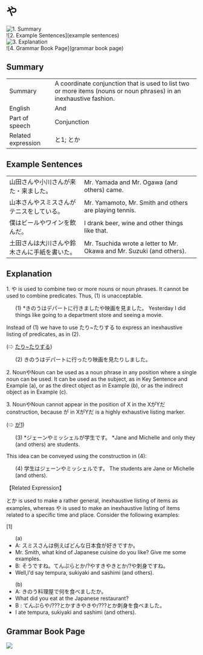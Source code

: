 # や

![1. Summary](summary)<br>
![2. Example Sentences](example sentences)<br>
![3. Explanation](explanation)<br>
![4. Grammar Book Page](grammar book page)<br>


## Summary

<table><tr>   <td>Summary</td>   <td>A coordinate conjunction that is used to list two or more items (nouns or noun phrases) in an inexhaustive fashion.</td></tr><tr>   <td>English</td>   <td>And</td></tr><tr>   <td>Part of speech</td>   <td>Conjunction</td></tr><tr>   <td>Related expression</td>   <td>と1; とか</td></tr></table>

## Example Sentences

<table><tr>   <td>山田さんや小川さんが来た・来ました。</td>   <td>Mr. Yamada and Mr. Ogawa (and others) came.</td></tr><tr>   <td>山本さんやスミスさんがテニスをしている。</td>   <td>Mr. Yamamoto, Mr. Smith and others are playing tennis.</td></tr><tr>   <td>僕はビールやワインを飲んだ。</td>   <td>I drank beer, wine and other things like that.</td></tr><tr>   <td>土田さんは大川さんや鈴木さんに手紙を書いた。</td>   <td>Mr. Tsuchida wrote a letter to Mr. Okawa and Mr. Suzuki (and others).</td></tr></table>

## Explanation

<p>1. <span class="cloze">や</span> is used to combine two or more nouns or noun phrases. It cannot be used to combine predicates. Thus, (1) is unacceptable.</p>  <ul>(1) *きのうはデパートに行きました<span class="cloze">や</span>映画を見ました。</li> Yesterday I did things like going to a department store and seeing a movie.</li> </ul>  <p>Instead of (1) we have to use たり~たりする to express an inexhaustive listing of predicates, as in (2).</p>  <p>(⇨ <a href="#㊦ たり～たりする">たり~たりする</a>)</p>  <ul>(2) きのうはデパートに行ったり映画を見たりしました。</li> </ul>  <p>2. Noun<span class="cloze">や</span>Noun can be used as a noun phrase in any position where a single noun can be used. It can be used as the subject, as in Key Sentence and Example (a), or as the direct object as in Example (b), or as the indirect object as in Example (c).</p>  <p>3. Noun<span class="cloze">や</span>Noun cannot appear in the position of X in the XがYだ construction, because が in XがYだ is a highly exhaustive listing marker.</p>  <p>(⇨ <a href="#㊦ が (1)">が1</a>)</p>  <ul>(3) *ジェーン<span class="cloze">や</span>ミッシェルが学生です。</li> *Jane and Michelle and only they (and others) are students.</li> </ul>  <p>This idea can be conveyed using the construction in (4):</p>  <ul>(4) 学生はジェーン<span class="cloze">や</span>ミッシェルです。</li> The students are Jane or Michelle (and others).</li> </ul>  <p>【Related Expression】</p>  <p>とか is used to make a rather general, inexhaustive listing of items as examples, whereas <span class="cloze">や</span> is used to make an inexhaustive listing of items related to a specific time and place. Consider the following examples:</p>  <p>[1]</p>   <ul>(a) <li>A: スミスさんは例えばどんな日本食が好きですか。</li> <li>Mr. Smith, what kind of Japanese cuisine do you like? Give me some examples.</li> <div class="divide"></div> <li>B: そうですね。てんぷらとか/?<span class="cloze">や</span>すきやきとか/?<span class="cloze">や</span>刺身ですね。</li> <li>Well,I'd say tempura, sukiyaki and sashimi (and others).</li> </ul>  <ul>(b) <li>A: きのう料理屋で何を食べましたか。</li> <li>What did you eat at the Japanese restaurant?</li> <div class="divide"></div> <li>B : てんぷら<span class="cloze">や</span>/???とかすきやき<span class="cloze">や</span>/???とか刺身を食べました。</li> <li>I ate tempura, sukiyaki and sashimi (and others).</li> </ul>

## Grammar Book Page

![](../img/Basicや.png)

